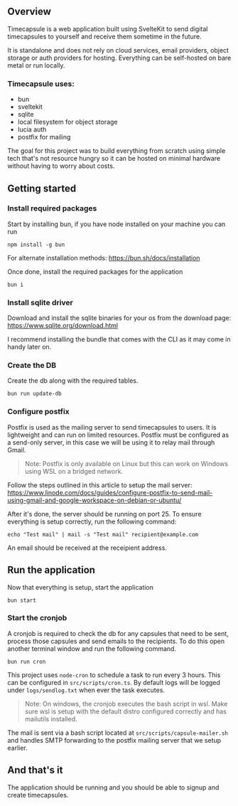 ## Overview

Timecapsule is a web application built using SvelteKit to send digital timecapsules to yourself and receive them sometime in the future.

It is standalone and does not rely on cloud services, email providers, object storage or auth providers for hosting. Everything can be self-hosted on bare metal or run locally.

### Timecapsule uses:

- bun
- sveltekit
- sqlite
- local filesystem for object storage
- lucia auth
- postfix for mailing

The goal for this project was to build everything from scratch using simple tech that's not resource hungry so it can be hosted on minimal hardware without having to worry about costs.

## Getting started

### Install required packages

Start by installing bun, if you have node installed on your machine you can run

`npm install -g bun`

For alternate installation methods: https://bun.sh/docs/installation

Once done, install the required packages for the application

`bun i`

### Install sqlite driver

Download and install the sqlite binaries for your os from the download page: https://www.sqlite.org/download.html

I recommend installing the bundle that comes with the CLI as it may come in handy later on.

### Create the DB

Create the db along with the required tables.

`bun run update-db`

### Configure postfix

Postfix is used as the mailing server to send timecapsules to users. It is lightweight and can run on limited resources. Postfix must be configured as a send-only server, in this case we will be using it to relay mail through Gmail.

> Note: Postfix is only available on Linux but this can work on Windows using WSL on a bridged network.

Follow the steps outlined in this article to setup the mail server:
https://www.linode.com/docs/guides/configure-postfix-to-send-mail-using-gmail-and-google-workspace-on-debian-or-ubuntu/

After it's done, the server should be running on port 25. To ensure everything is setup correctly, run the following command:

`echo "Test mail" | mail -s "Test mail" recipient@example.com`

An email should be received at the receipient address.

## Run the application

Now that everything is setup, start the application

`bun start`

### Start the cronjob

A cronjob is required to check the db for any capsules that need to be sent, process those capsules and send emails to the recipients. To do this open another terminal window and run the following command.

`bun run cron`

This project uses `node-cron` to schedule a task to run every 3 hours. This can be configured in `src/scripts/cron.ts`. By default logs will be logged under `logs/sendlog.txt` when ever the task executes.

> Note: On windows, the cronjob executes the bash script in wsl. Make sure wsl is setup with the default distro configured correctly and has mailutils installed.

The mail is sent via a bash script located at `src/scripts/capsule-mailer.sh` and handles SMTP forwarding to the postfix mailing server that we setup earlier.

## And that's it

The application should be running and you should be able to signup and create timecapsules.
